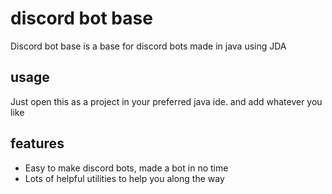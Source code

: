 # discord bot base
Discord bot base is a base for discord bots made in java using JDA
## usage
Just open this as a project in your preferred java ide. and add whatever you like
## features
* Easy to make discord bots, made a bot in no time
* Lots of helpful utilities to help you along the way